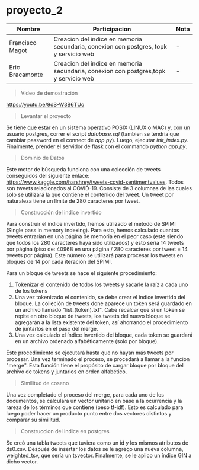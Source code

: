 # proyecto_2

|Nombre|Participacion|Nota
|-|-|-|
Francisco Magot|Creacion del indice en memoria secundaria, conexion con postgres, topk y servicio web|-|
Eric Bracamonte|Creacion del indice en memoria secundaria, conexion con postgres,topk y servicio web|-|


> Video de demostración

https://youtu.be/9dS-W3B6TUo

> Levantar el proyecto

Se tiene que estar en un sistema operativo POSIX (LINUX o MAC) y, con un usuario postgres, correr el script *database.sql* (tambien se 
tendria que cambiar password en el connect de *app.py*). Luego, ejecutar *init_index.py*. Finalmente, prender el servidor de flask con el 
commando *python app.py*.


> Dominio de Datos

Este motor de búsqueda funciona con una colección de tweets conseguidos del siguiente enlace: https://www.kaggle.com/harshrey/tweets-covid-sentimentvalues. Todos son tweets relacionados al COVID-19. Consiste de 3 columnas de las cuales solo se utilizará la que contiene el contenido del tweet. Un tweet por naturaleza tiene un límite de 280 caracteres por tweet.

> Construcción del indice invertido

Para construir el indice invertido, hemos utilizado el método de SPIMI (Single pass in memory indexing). Para esto, hemos calculado cuantos tweets entrarían en una página de memoria en el peor caso (este siendo que todos los 280 caracteres haya sido utilizados) y esto sería 14 tweets por página (piso de: 4096B en una página / 280 caracteres por tweet = 14 tweets por página). Este número se utilizará para procesar los tweets en bloques de 14 por cada iteración del SPIMI. 

Para un bloque de tweets se hace el siguiente procedimiento:

1. Tokenizar el contenido de todos los tweets y sacarle la raíz a cada uno de los tokens
2. Una vez tokenizado el contenido, se debe crear el índice invertido del bloque. La colleción de tweets done aparece un token será guardado en un archivo llamado "list_(token).txt". Cabe recalcar que si un token se repite en otro bloque de tweets, los tweets del nuevo bloque se agregarán a la lista existente del token, así ahorrando el procedimiento de juntarlos en el paso del merge.
3. Una vez calculado el índice invertido del bloque, cada token se guardará en un archivo ordenado alfabéticamente (solo por bloque).

Este procedimiento se ejecutará hasta que no hayan más tweets por procesar. Una vez terminado el proceso, se procedará a llamar a la función "merge". Esta función tiene el propósito de cargar bloque por bloque del archivo de tokens y juntarlos en orden alfabético.

> Similitud de coseno

Una vez completado el proceso del merge, para cada uno de los documentos, se calculará un vector unitario en base a la ocurrencia y la rareza de los términos que contiene (peso tf-idf). Esto es calculado para luego poder hacer un producto punto entre dos vectores distintos y comparar su similitud.

> Construccion del indice en postgres

Se creó una tabla tweets que tuviera como un id y los mismos atributos de ds0.csv. Después de insertar los datos se le agrego una nueva columna,
weighted_tsv, que sería un tsvector. Finalmente, se le aplico un índice GIN a dicho vector.  